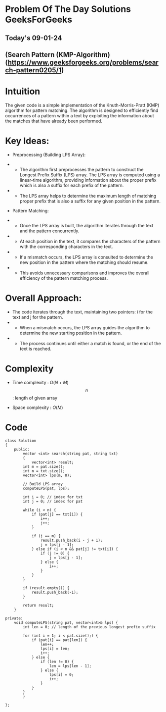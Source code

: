 #  Problem Of The Day Solutions GeeksForGeeks

## Today's 09-01-24 
## (Search Pattern (KMP-Algorithm)(https://www.geeksforgeeks.org/problems/search-pattern0205/1)

# Intuition
<!-- Describe your first thoughts on how to solve this problem. -->
The given code is a simple implementation of the Knuth-Morris-Pratt (KMP) algorithm for pattern matching. The algorithm is designed to efficiently find occurrences of a pattern within a text by exploiting the information about the matches that have already been performed.

# Key Ideas:

- Preprocessing (Building LPS Array):

- - The algorithm first preprocesses the pattern to construct the Longest Prefix Suffix (LPS) array. The LPS array is computed using a linear-time algorithm, providing information about the proper prefix which is also a suffix for each prefix of the pattern.
- - The LPS array helps to determine the maximum length of matching proper prefix that is also a suffix for any given position in the pattern.
- Pattern Matching:

- - Once the LPS array is built, the algorithm iterates through the text and the pattern concurrently.
- - At each position in the text, it compares the characters of the pattern with the corresponding characters in the text.
- - If a mismatch occurs, the LPS array is consulted to determine the new position in the pattern where the matching should resume.
- - This avoids unnecessary comparisons and improves the overall efficiency of the pattern matching process.
# Overall Approach:

- The code iterates through the text, maintaining two pointers: i for the text and j for the pattern.
- - When a mismatch occurs, the LPS array guides the algorithm to determine the new starting position in the pattern.
- - The process continues until either a match is found, or the end of the text is reached.


# Complexity
- Time complexity : $O(N + M)$
$$n$$ : length of given array
<!-- Add your time complexity here, e.g. $$O(n)$$ -->

- Space complexity : $O(M)$
<!-- Add your space complexity here, e.g. $$O(n)$$ -->

# Code
```
class Solution
{
    public:
        vector <int> search(string pat, string txt)
        {
            vector<int> result;
        int m = pat.size();
        int n = txt.size();
        vector<int> lps(m, 0);

        // Build LPS array
        computeLPS(pat, lps);

        int i = 0; // index for txt
        int j = 0; // index for pat

        while (i < n) {
            if (pat[j] == txt[i]) {
                i++;
                j++;
            }

            if (j == m) {
                result.push_back(i - j + 1);
                j = lps[j - 1];
            } else if (i < n && pat[j] != txt[i]) {
                if (j != 0) {
                    j = lps[j - 1];
                } else {
                    i++;
                }
            }
        }

        if (result.empty()) {
            result.push_back(-1);
        }

        return result;
    }

private:
    void computeLPS(string pat, vector<int>& lps) {
        int len = 0; // length of the previous longest prefix suffix

        for (int i = 1; i < pat.size();) {
            if (pat[i] == pat[len]) {
                len++;
                lps[i] = len;
                i++;
            } else {
                if (len != 0) {
                    len = lps[len - 1];
                } else {
                    lps[i] = 0;
                    i++;
                }
            }
        }
        }
     
};

```
